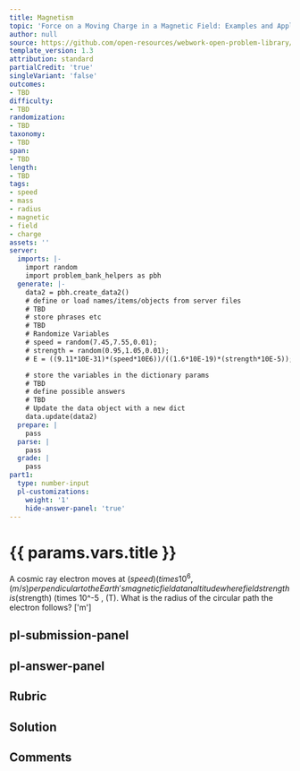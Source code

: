 ```yaml
---
title: Magnetism
topic: 'Force on a Moving Charge in a Magnetic Field: Examples and Applications'
author: null
source: https://github.com/open-resources/webwork-open-problem-library/tree/master/Contrib/BrockPhysics/College_Physics_Urone/22.Magnetism/22-05.Force_on_a_Moving_Charge_in_a_Magnetic_Field/NU_U17_22_05_001.pg
template_version: 1.3
attribution: standard
partialCredit: 'true'
singleVariant: 'false'
outcomes:
- TBD
difficulty:
- TBD
randomization:
- TBD
taxonomy:
- TBD
span:
- TBD
length:
- TBD
tags:
- speed
- mass
- radius
- magnetic
- field
- charge
assets: ''
server:
  imports: |-
    import random
    import problem_bank_helpers as pbh
  generate: |-
    data2 = pbh.create_data2()
    # define or load names/items/objects from server files
    # TBD
    # store phrases etc
    # TBD
    # Randomize Variables
    # speed = random(7.45,7.55,0.01);
    # strength = random(0.95,1.05,0.01);
    # E = ((9.11*10E-31)*(speed*10E6))/((1.6*10E-19)*(strength*10E-5));

    # store the variables in the dictionary params
    # TBD
    # define possible answers
    # TBD
    # Update the data object with a new dict
    data.update(data2)
  prepare: |
    pass
  parse: |
    pass
  grade: |
    pass
part1:
  type: number-input
  pl-customizations:
    weight: '1'
    hide-answer-panel: 'true'
---
```


# {{ params.vars.title }} 


A cosmic ray electron moves at ($speed) (times 10^6 , (m/s) perpendicular to the Earth's magnetic field at an altitude where field strength is ($strength) (times 10^-5 , (T). What is the radius of the circular path the electron follows?
['m']

## pl-submission-panel 


## pl-answer-panel 


## Rubric 


## Solution 


## Comments 


